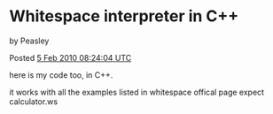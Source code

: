 # Whitespace interpreter in C++

by Peasley

Posted [5 Feb 2010 08:24:04 UTC](http://www.rohitab.com/discuss/topic/35639-c-whitespace-interpreter/?p=10074137)

here is my code too, in C++.

it works with all the examples listed in whitespace offical page expect
calculator.ws
